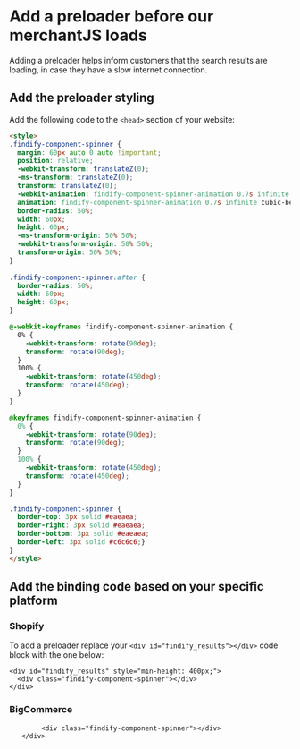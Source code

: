 # Add a preloader before our merchantJS loads
Adding a preloader helps inform customers that the search results are loading, in case they have a slow internet connection.

## Add the preloader styling
Add the following code to the ```<head>``` section of your website:
```html
<style>
.findify-component-spinner {
  margin: 60px auto 0 auto !important;
  position: relative;
  -webkit-transform: translateZ(0);
  -ms-transform: translateZ(0);
  transform: translateZ(0);
  -webkit-animation: findify-component-spinner-animation 0.7s infinite cubic-bezier(0.67, 0.35, 0.7, 0.8);
  animation: findify-component-spinner-animation 0.7s infinite cubic-bezier(0.67, 0.35, 0.7, 0.8);
  border-radius: 50%;
  width: 60px;
  height: 60px;
  -ms-transform-origin: 50% 50%;
  -webkit-transform-origin: 50% 50%;
  transform-origin: 50% 50%;
}
  
.findify-component-spinner:after {
  border-radius: 50%;
  width: 60px;
  height: 60px; 
}

@-webkit-keyframes findify-component-spinner-animation {
  0% {
    -webkit-transform: rotate(90deg);
    transform: rotate(90deg); 
  }
  100% {
    -webkit-transform: rotate(450deg);
    transform: rotate(450deg); 
  }
}

@keyframes findify-component-spinner-animation {
  0% {
    -webkit-transform: rotate(90deg);
    transform: rotate(90deg); 
  }
  100% {
    -webkit-transform: rotate(450deg);
    transform: rotate(450deg); 
  } 
}

.findify-component-spinner {
  border-top: 3px solid #eaeaea;
  border-right: 3px solid #eaeaea;
  border-bottom: 3px solid #eaeaea;
  border-left: 3px solid #c6c6c6;}
}
</style>
```
## Add the binding code based on your specific platform

### Shopify
To add a preloader replace your ```<div id="findify_results"></div>``` code block with the one below:

```
<div id="findify_results" style="min-height: 400px;">
  <div class="findify-component-spinner"></div>
</div>
```

### BigCommerce
 ```<div data-findify-attr="findify-search-results" style="min-height: 400px;">
         <div class="findify-component-spinner"></div>
    </div>
```
